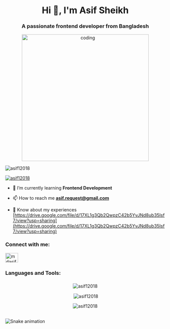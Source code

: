 <h1 align="center">Hi 👋, I'm Asif Sheikh</h1>
<h3 align="center">A passionate frontend developer from Bangladesh</h3>

<div align="center">
  <img align="center" alt="coding" width="400" src="https://user-images.githubusercontent.com/55389276/140866485-8fb1c876-9a8f-4d6a-98dc-08c4981eaf70.gif">
</div>


<p align="left"> <img src="https://komarev.com/ghpvc/?username=asif12018&label=Profile%20views&color=0e75b6&style=flat" alt="asif12018" /> </p>

<p align="left"> <a href="https://github.com/ryo-ma/github-profile-trophy"><img src="https://github-profile-trophy.vercel.app/?username=asif12018" alt="asif12018" /></a> </p>

- 🌱 I’m currently learning **Frontend Development**

- 📫 How to reach me **asif.request@gmail.com**

- 📄 Know about my experiences [https://drive.google.com/file/d/17XL1g3Qb2QwpzC42b5YvJNd8ub35Isf7/view?usp=sharing](https://drive.google.com/file/d/17XL1g3Qb2QwpzC42b5YvJNd8ub35Isf7/view?usp=sharing)

<h3 align="left">Connect with me:</h3>
<p align="left">
<a href="https://linkedin.com/in/mdasifsheikh-2000diu" target="blank"><img align="center" src="https://raw.githubusercontent.com/rahuldkjain/github-profile-readme-generator/master/src/images/icons/Social/linked-in-alt.svg" alt="mdasifsheikh-2000diu" height="30" width="40" /></a>
</p>

<h3 align="left">Languages and Tools:</h3>





###

<div align="center"><p><img align="center" src="https://github-readme-stats.vercel.app/api/top-langs?username=asif12018&show_icons=true&locale=en&layout=compact" alt="asif12018" /></p></div>

<div align="center">

  <p>&nbsp;<img align="center" src="https://github-readme-stats.vercel.app/api?username=asif12018&show_icons=true&locale=en" alt="asif12018" /></p>
</div>

<div align="center">
  <p><img align="center" src="https://github-readme-streak-stats.herokuapp.com/?user=asif12018&" alt="asif12018" /></p>
</div>

<br clear="both">

<img src="https://raw.githubusercontent.com/asif12018/asif12018/output/snake.svg" alt="Snake animation" />

###

